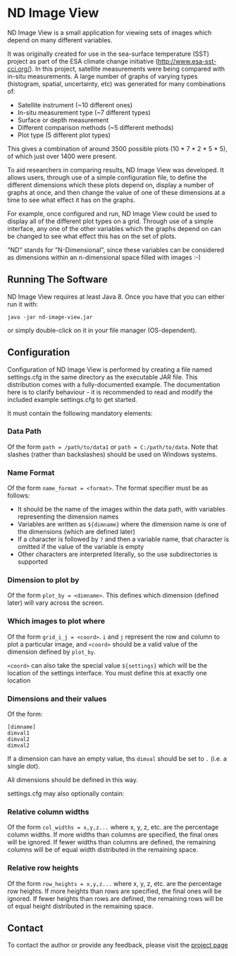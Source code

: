 ND Image View
=============

ND Image View is a small application for viewing sets of images which depend on many different variables.

It was originally created for use in the sea-surface temperature (SST) project as part of the ESA climate change initiative (http://www.esa-sst-cci.org/).  In this project, satellite measurements were being compared with in-situ measurements.  A large number of graphs of varying types (histogram, spatial, uncertainty, etc) was generated for many combinations of:

* Satellite instrument (~10 different ones)
* In-situ measurement type (~7 different types)
* Surface or depth measurement
* Different comparison methods (~5 different methods)
* Plot type (5 different plot types)

This gives a combination of around 3500 possible plots (10 * 7 * 2 * 5 * 5), of which just over 1400 were present.

To aid researchers in comparing results, ND Image View was developed.  It allows users, through use of a simple configuration file, to define the different dimensions which these plots depend on, display a number of graphs at once, and then change the value of one of these dimensions at a time to see what effect it has on the graphs.

For example, once configured and run, ND Image View could be used to display all of the different plot types on a grid.  Through use of a simple interface, any one of the other variables which the graphs depend on can be changed to see what effect this has on the set of plots.

"ND" stands for "N-Dimensional", since these variables can be considered as dimensions within an n-dimensional space filled with images :-)

Running The Software
--------------------

ND Image View requires at least Java 8.  Once you have that you can either run it with:

    java -jar nd-image-view.jar

or simply double-click on it in your file manager (OS-dependent).

Configuration
-------------

Configuration of ND Image View is performed by creating a file named settings.cfg in the same directory as the executable JAR file.  This distribution comes with a fully-documented example.  The documentation here is to clarify behaviour - it is recommended to read and modify the included example settings.cfg to get started.

It must contain the following mandatory elements:

### Data Path
Of the form `path = /path/to/data1` or `path = C:/path/to/data`.  Note that slashes (rather than backslashes) should be used on Windows systems.

### Name Format
Of the form `name_format = <format>`.  The format specifier must be as follows:

* It should be the name of the images within the data path, with variables representing the dimension names
* Variables are written as `${dimname}` where the dimension name is one of the dimensions (which are defined later)
* If a character is followed by `?` and then a variable name, that character is omitted if the value of the variable is empty
* Other characters are interpreted literally, so the use subdirectories is supported 

### Dimension to plot by
Of the form `plot_by = <dimname>`.  This defines which dimension (defined later) will vary across the screen.

### Which images to plot where
Of the form `grid_i_j = <coord>`.  `i` and `j` represent the row and column to plot a particular image, and `<coord>` should be a valid value of the dimension defined by `plot_by`.

`<coord>` can also take the special value `${settings}` which will be the location of the settings interface.  You must define this at exactly one location

### Dimensions and their values
Of the form:

    [dimname]
    dimval1
    dimval2
    dimval2

If a dimension can have an empty value, ths `dimval` should be set to `.` (i.e. a single dot).

All dimensions should be defined in this way.  

settings.cfg may also optionally contain:

### Relative column widths
Of the form `col_widths = x,y,z...` where x, y, z, etc. are the percentage column widths.  If more widths than columns are specified, the final ones will be ignored.  If fewer widths than columns are defined, the remaining columns will be of equal width distributed in the remaining space. 

### Relative row heights
Of the form `row_heights = x,y,z...` where x, y, z, etc. are the percentage row heights.  If more heights than rows are specified, the final ones will be ignored.  If fewer heights than rows are defined, the remaining rows will be of equal height distributed in the remaining space.


Contact
-------

To contact the author or provide any feedback, please visit the [project page](http://guygriffiths.github.io/d-image-view)